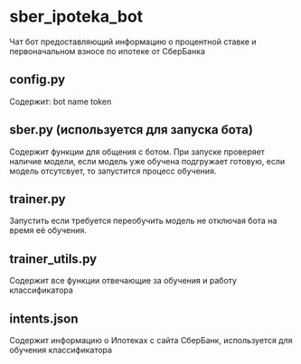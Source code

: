 # sber_ipoteka_bot 
Чат бот предоставляющий информацию о процентной ставке и первоначальном взносе по ипотеке от СберБанка

## config.py
Содержит:
  bot name
  token
  
## sber.py (используется для запуска бота)
Содержит функции для общения с ботом.
При запуске проверяет наличие модели, если модель уже обучена подгружает готовую, если модель отсутсвует, то запустится процесс обучения.

## trainer.py
Запустить если требуется переобучить модель не отключая бота на время её обучения.

## trainer_utils.py
Содержит все функции отвечающие за обучения и работу классификатора

## intents.json
Содержит информацию о Ипотеках с сайта СберБанк, используется для обучения классификатора
